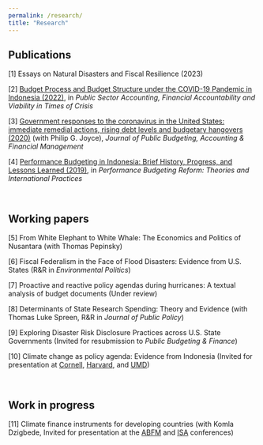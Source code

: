 ```yaml
---
permalink: /research/
title: "Research"
---
```


Publications
---
[1] Essays on Natural Disasters and Fiscal Resilience (2023)

[2] [Budget Process and Budget Structure under the COVID-19 Pandemic in Indonesia (2022)](https://docs.google.com/gview?embedded=true&url=https://asuryoprabowo.github.io/files/2022_SuryoPrabowo.pdf), in _Public Sector Accounting, Financial Accountability and Viability in Times of Crisis_

[3] [Government responses to the coronavirus in the United States: immediate remedial actions, rising debt levels and budgetary hangovers (2020)](https://docs.google.com/gview?embedded=true&url=https://asuryoprabowo.github.io/files/2020_Joyce_SuryoPrabowo.pdf) (with Philip G. Joyce), _Journal of Public Budgeting, Accounting & Financial Management_

[4] [Performance Budgeting in Indonesia: Brief History, Progress, and Lessons Learned (2019)](https://docs.google.com/gview?embedded=true&url=https://asuryoprabowo.github.io/files/2019_SuryoPrabowo.pdf), in _Performance Budgeting Reform: Theories and International Practices_

<br />

Working papers
---
[5] From White Elephant to White Whale: The Economics and Politics of Nusantara (with Thomas Pepinsky)

[6] Fiscal Federalism in the Face of Flood Disasters: Evidence from U.S. States (R&R in _Environmental Politics_)

[7] Proactive and reactive policy agendas during hurricanes: A textual analysis of budget documents (Under review)

[8] Determinants of State Research Spending: Theory and Evidence (with Thomas Luke Spreen, R&R in _Journal of Public Policy_)

[9] Exploring Disaster Risk Disclosure Practices across U.S. State Governments (Invited for resubmission to _Public Budgeting & Finance_)

[10] Climate change as policy agenda: Evidence from Indonesia (Invited for presentation at [Cornell](https://events.cornell.edu/event/climate_change_as_policy_agenda_evidence_from_indonesia), [Harvard](https://chinaproject.harvard.edu/event/climate-resilience), and [UMD](https://spp.umd.edu/events/conference-indonesias-place-addressing-climate-change-southeast-asia))

<br />

Work in progress
---
[11] Climate finance instruments for developing countries (with Komla Dzigbede, Invited for presentation at the [ABFM](https://abfm.org/annual-conference-2024/) and [ISA](https://www.isanet.org/Conferences/Virtual-2024) conferences)

